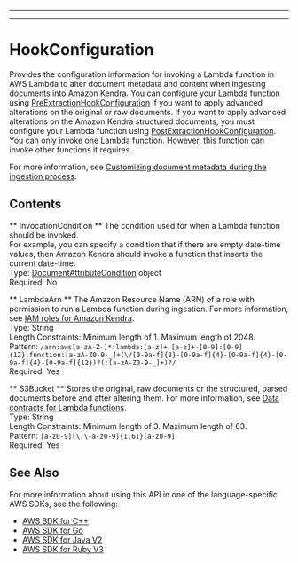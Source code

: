 --------

--------

# HookConfiguration<a name="API_HookConfiguration"></a>

Provides the configuration information for invoking a Lambda function in AWS Lambda to alter document metadata and content when ingesting documents into Amazon Kendra\. You can configure your Lambda function using [PreExtractionHookConfiguration](https://docs.aws.amazon.com/kendra/latest/dg/API_CustomDocumentEnrichmentConfiguration.html) if you want to apply advanced alterations on the original or raw documents\. If you want to apply advanced alterations on the Amazon Kendra structured documents, you must configure your Lambda function using [PostExtractionHookConfiguration](https://docs.aws.amazon.com/kendra/latest/dg/API_CustomDocumentEnrichmentConfiguration.html)\. You can only invoke one Lambda function\. However, this function can invoke other functions it requires\.

For more information, see [Customizing document metadata during the ingestion process](https://docs.aws.amazon.com/kendra/latest/dg/custom-document-enrichment.html)\.

## Contents<a name="API_HookConfiguration_Contents"></a>

 ** InvocationCondition **   <a name="Kendra-Type-HookConfiguration-InvocationCondition"></a>
The condition used for when a Lambda function should be invoked\.  
For example, you can specify a condition that if there are empty date\-time values, then Amazon Kendra should invoke a function that inserts the current date\-time\.  
Type: [DocumentAttributeCondition](API_DocumentAttributeCondition.md) object  
Required: No

 ** LambdaArn **   <a name="Kendra-Type-HookConfiguration-LambdaArn"></a>
The Amazon Resource Name \(ARN\) of a role with permission to run a Lambda function during ingestion\. For more information, see [IAM roles for Amazon Kendra](https://docs.aws.amazon.com/kendra/latest/dg/iam-roles.html)\.  
Type: String  
Length Constraints: Minimum length of 1\. Maximum length of 2048\.  
Pattern: `/arn:aws[a-zA-Z-]*:lambda:[a-z]+-[a-z]+-[0-9]:[0-9]{12}:function:[a-zA-Z0-9-_]+(\/[0-9a-f]{8}-[0-9a-f]{4}-[0-9a-f]{4}-[0-9a-f]{4}-[0-9a-f]{12})?(:[a-zA-Z0-9-_]+)?/`   
Required: Yes

 ** S3Bucket **   <a name="Kendra-Type-HookConfiguration-S3Bucket"></a>
Stores the original, raw documents or the structured, parsed documents before and after altering them\. For more information, see [Data contracts for Lambda functions](https://docs.aws.amazon.com/kendra/latest/dg/custom-document-enrichment.html#cde-data-contracts-lambda)\.  
Type: String  
Length Constraints: Minimum length of 3\. Maximum length of 63\.  
Pattern: `[a-z0-9][\.\-a-z0-9]{1,61}[a-z0-9]`   
Required: Yes

## See Also<a name="API_HookConfiguration_SeeAlso"></a>

For more information about using this API in one of the language\-specific AWS SDKs, see the following:
+  [AWS SDK for C\+\+](https://docs.aws.amazon.com/goto/SdkForCpp/kendra-2019-02-03/HookConfiguration) 
+  [AWS SDK for Go](https://docs.aws.amazon.com/goto/SdkForGoV1/kendra-2019-02-03/HookConfiguration) 
+  [AWS SDK for Java V2](https://docs.aws.amazon.com/goto/SdkForJavaV2/kendra-2019-02-03/HookConfiguration) 
+  [AWS SDK for Ruby V3](https://docs.aws.amazon.com/goto/SdkForRubyV3/kendra-2019-02-03/HookConfiguration) 